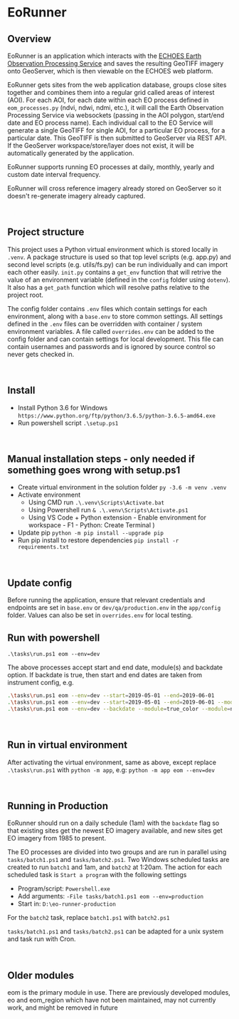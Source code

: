 # EoRunner

## Overview
EoRunner is an application which interacts with the [ECHOES Earth Observation Processing Service](https://github.com/ECHOESProj/eo-docs) and saves the resulting GeoTIFF imagery onto GeoServer, which is then viewable on the ECHOES web platform.

EoRunner gets sites from the web application database, groups close sites together and combines them into a regular grid called areas of interest (AOI). For each AOI, for each date within each EO process defined in `eom_processes.py` (ndvi, ndwi, ndmi, etc.), it will call the Earth Observation Processing Service via websockets (passing in the AOI polygon, start/end date and EO process name). Each individual call to the EO Service will generate a single GeoTIFF for single AOI, for a particular EO process, for a particular date. This GeoTIFF is then submitted to GeoServer via REST API. If the GeoServer workspace/store/layer does not exist, it will be automatically generated by the application.

EoRunner supports running EO processes at daily, monthly, yearly and custom date interval frequency.

EoRunner will cross reference imagery already stored on GeoServer so it doesn't re-generate imagery already captured.

<br>

## Project structure
This project uses a Python virtual environment which is stored locally in `.venv`. A package structure is used so that top level scripts (e.g. app.py) and second level scripts (e.g. utils/fs.py) can be run individually and can import each other easily.
`init.py` contains a `get_env` function that will retrive the value of an environment variable (defined in the `config` folder using `dotenv`). It also has a `get_path` function which will resolve paths relative to the project root.

The config folder contains `.env` files which contain settings for each environment, along with a `base.env` to store common settings. All settings defined in the `.env` files can be overridden with container / system environment variables.
A file called `overrides.env` can be added to the config folder and can contain settings for local development. This file can contain usernames and passwords and is ignored by source control so never gets checked in.

<br>

## Install
* Install Python 3.6 for Windows `https://www.python.org/ftp/python/3.6.5/python-3.6.5-amd64.exe`
* Run powershell script `.\setup.ps1`

<br>

## Manual installation steps - only needed if something goes wrong with setup.ps1
* Create virtual environment in the solution folder `py -3.6 -m venv .venv`
* Activate environment
  * Using CMD run `.\.venv\Scripts\Activate.bat`
  * Using Powershell run `& .\.venv\Scripts\Activate.ps1`
  * Using VS Code + Python extension - Enable environment for workspace - F1 - Python: Create Terminal )
* Update pip `python -m pip install --upgrade pip`
* Run pip install to restore dependencies `pip install -r requirements.txt`

<br>

## Update config
Before running the application, ensure that relevant credentials and endpoints are set in `base.env` or `dev/qa/production.env` in the `app/config` folder.
Values can also be set in `overrides.env` for local testing.

## Run with powershell
`.\tasks\run.ps1 eom --env=dev`

The above processes accept start and end date, module(s) and backdate option. If backdate is true, then start and end dates are taken from instrument config, e.g.

```bash
.\tasks\run.ps1 eom --env=dev --start=2019-05-01 --end=2019-06-01
.\tasks\run.ps1 eom --env=dev --start=2019-05-01 --end=2019-06-01 --module=true_color
.\tasks\run.ps1 eom --env=dev --backdate --module=true_color --module=ndvi
```
<br>

## Run in virtual environment
After activating the virtual environment, same as above, except replace `.\tasks\run.ps1` with `python -m app`, e.g:
`python -m app eom --env=dev`

<br>

## Running in Production
EoRunner should run on a daily schedule (1am) with the `backdate` flag so that existing sites get the newest EO imagery available, and new sites get EO imagery from 1985 to present.

The EO processes are divided into two groups and are run in parallel using `tasks/batch1.ps1` and `tasks/batch2.ps1`. Two Windows scheduled tasks are created to run `batch1` and 1am, and `batch2` at 1:20am. The action for each scheduled task is `Start a program` with the following settings

* Program/script: `Powershell.exe`
* Add arguments: `-File tasks/batch1.ps1 eom --env=production`
* Start in: `D:\eo-runner-production`

For the `batch2` task, replace `batch1.ps1` with `batch2.ps1`

`tasks/batch1.ps1` and `tasks/batch2.ps1` can be adapted for a unix system and task run with Cron.

<br>

## Older modules
eom is the primary module in use. There are previously developed modules, eo and eom_region which have
not been maintained, may not currently work, and might be removed in future
